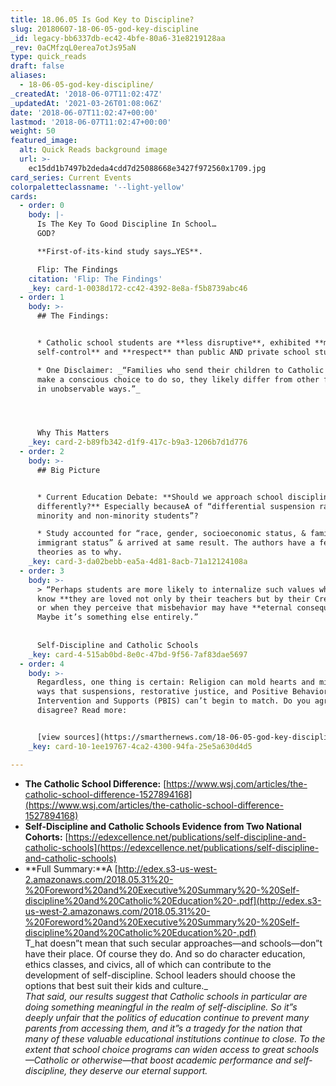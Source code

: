 ```yaml
---
title: 18.06.05 Is God Key to Discipline?
slug: 20180607-18-06-05-god-key-discipline
_id: legacy-bb6337db-ec42-4bfe-80a6-31e8219128aa
_rev: 0aCMfzqL0erea7otJs95aN
type: quick_reads
draft: false
aliases:
  - 18-06-05-god-key-discipline/
_createdAt: '2018-06-07T11:02:47Z'
_updatedAt: '2021-03-26T01:08:06Z'
date: '2018-06-07T11:02:47+00:00'
lastmod: '2018-06-07T11:02:47+00:00'
weight: 50
featured_image:
  alt: Quick Reads background image
  url: >-
    ec15dd1b7497b2deda4cdd7d25088668e3427f972560x1709.jpg
card_series: Current Events
colorpaletteclassname: '--light-yellow'
cards:
  - order: 0
    body: |-
      Is The Key To Good Discipline In School…  
      GOD? 

      **First-of-its-kind study says…YES**.

      Flip: The Findings
    citation: 'Flip: The Findings'
    _key: card-1-0038d172-cc42-4392-8e8a-f5b8739abc46
  - order: 1
    body: >-
      ## The Findings:


      * Catholic school students are **less disruptive**, exhibited **more
      self-control** and **respect** than public AND private school students.

      * One Disclaimer: _“Families who send their children to Catholic schools
      make a conscious choice to do so, they likely differ from other families
      in unobservable ways.”_




      Why This Matters
    _key: card-2-b89fb342-d1f9-417c-b9a3-1206b7d1d776
  - order: 2
    body: >-
      ## Big Picture


      * Current Education Debate: **Should we approach school discipline
      differently?** Especially becauseA of “differential suspension rates for
      minority and non-minority students”?

      * Study accounted for “race, gender, socioeconomic status, & family
      immigrant status” & arrived at same result. The authors have a few
      theories as to why.
    _key: card-3-da02bebb-ea5a-4d81-8acb-71a12124108a
  - order: 3
    body: >-
      > “Perhaps students are more likely to internalize such values when they
      know **they are loved not only by their teachers but by their Creator,**
      or when they perceive that misbehavior may have **eternal consequences**.
      Maybe it’s something else entirely.”  
        
        
      Self-Discipline and Catholic Schools
    _key: card-4-515ab0bd-8e0c-47bd-9f56-7af83dae5697
  - order: 4
    body: >-
      Regardless, one thing is certain: Religion can mold hearts and minds in
      ways that suspensions, restorative justice, and Positive Behavioral
      Intervention and Supports (PBIS) can’t begin to match. Do you agree or
      disagree? Read more:


      [view sources](https://smarthernews.com/18-06-05-god-key-discipline/)
    _key: card-10-1ee19767-4ca2-4300-94fa-25e5a630d4d5

---
```

* **The Catholic School Difference:** [https://www.wsj.com/articles/the-catholic-school-difference-1527894168](https://www.wsj.com/articles/the-catholic-school-difference-1527894168)
* **Self-Discipline and Catholic Schools Evidence from Two National Cohorts:** [https://edexcellence.net/publications/self-discipline-and-catholic-schools](https://edexcellence.net/publications/self-discipline-and-catholic-schools)
* **Full Summary:**A [http://edex.s3-us-west-2.amazonaws.com/2018.05.31%20-%20Foreword%20and%20Executive%20Summary%20-%20Self-discipline%20and%20Catholic%20Education%20-.pdf](http://edex.s3-us-west-2.amazonaws.com/2018.05.31%20-%20Foreword%20and%20Executive%20Summary%20-%20Self-discipline%20and%20Catholic%20Education%20-.pdf)  
T_hat doesn”t mean that such secular approaches—and schools—don”t have their place. Of course they do. And so do character education, ethics classes, and civics, all of which can contribute to the development of self-discipline. School leaders should choose the options that best suit their kids and culture._  
_That said, our results suggest that Catholic schools in particular are doing something meaningful in the realm of self-discipline. So it”s deeply unfair that the politics of education continue to prevent many parents from accessing them, and it”s a tragedy for the nation that many of these valuable educational institutions continue to close. To the extent that school choice programs can widen access to great schools—Catholic or otherwise—that boost academic performance and self-discipline, they deserve our eternal support._